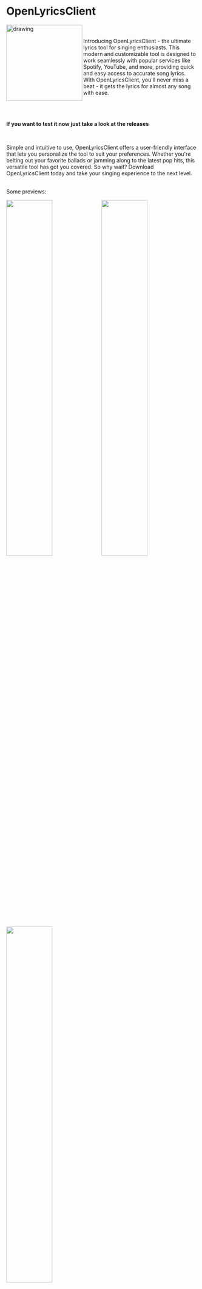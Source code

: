 # OpenLyricsClient

<img align="left" src="https://alexh.space/images/openlyricsclient/logo.png" alt="drawing" width="200"/> 
<br>
<br>
Introducing OpenLyricsClient - the ultimate lyrics tool for singing enthusiasts. This modern and customizable tool is designed to work seamlessly with popular services like Spotify, YouTube, and more, providing quick and easy access to accurate song lyrics. With OpenLyricsClient, you'll never miss a beat - it gets the lyrics for almost any song with ease.

<br>
<br>
<br>
<br>

**If you want to test it now just take a look at the releases**

<br>

Simple and intuitive to use, OpenLyricsClient offers a user-friendly interface that lets you personalize the tool to suit your preferences. Whether you're belting out your favorite ballads or jamming along to the latest pop hits, this versatile tool has got you covered. So why wait? Download OpenLyricsClient today and take your singing experience to the next level.
<br>
<br>

Some previews:
<p float="center">
  <img src="https://alexh.space/images/openlyricsclient/colorfull1-preview.png" width="49%" />
  <img src="https://alexh.space/images/openlyricsclient/dark2-preview.png" width="49%" />
  <img src="https://alexh.space/images/openlyricsclient/colorfull2-preview.png" width="49%" />
</p>

---

You want to blur some things up? Just enable it!
<p float="center">
  <img src="https://alexh.space/images/openlyricsclient/dark1-preview.png" width="50%" />
</p>


<br>
<br>
This tool is currently in the alpha stage and will be available as soon as possible.
If you have questions go and ask me on discord: Alex.#8988
